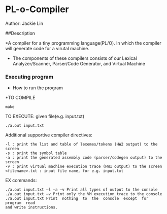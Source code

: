 # PL-o-Compiler

Author: Jackie Lin

##Description

*A compiler for a tiny programming language(PL/O). In which the compiler will generate code for a virutal machine. 

* The components of these compilers consists of our Lexical Analyzer/Scanner, Parser/Code Generator, and Virtual Machine

### Executing program

* How to run the program

*TO COMPILE
```
make
```
TO EXECUTE: given file(e.g. input.txt) 
```
./a.out input.txt
```

Additional supportive compiler directives:
```
-l : print the list and table of lexemes/tokens (HW2 output) to the screen
-s : print the symbol table
-a : print the generated assembly code (parser/codegen output) to the screen
-v : print virtual machine execution trace (HW1 output) to the screen
<filename>.txt : input file name, for e.g. input.txt
```
  
EX commands:
```
./a.out input.txt –l –a –v Print all types of output to the console
./a.out input.txt –v Print only the VM execution trace to the console
./a.out input.txt Print  nothing  to  the  console  except  for  program  read 
and write instructions.
```
